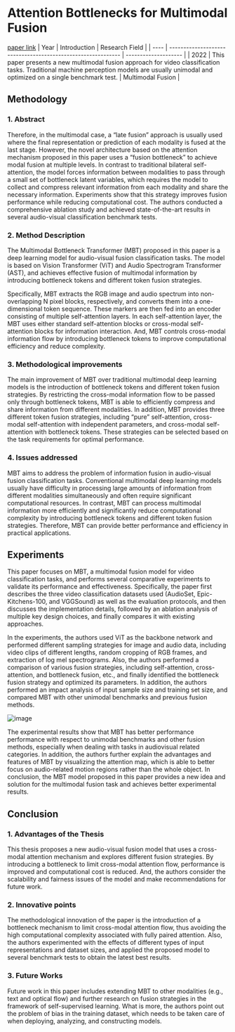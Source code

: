 # Attention Bottlenecks for Multimodal Fusion
[paper link](https://arxiv.org/pdf/2107.00135) 
| Year | Introduction                                                         | Research Field                 |
| ---- | ------------------------------------------------------------ | -------------------- |
| 2022 | This paper presents a new multimodal fusion approach for video classification tasks. Traditional machine perception models are usually unimodal and optimized on a single benchmark test.          | Multimodal Fusion         |

## Methodology

### 1. Abstract
Therefore, in the multimodal case, a “late fusion” approach is usually used where the final representation or prediction of each modality is fused at the last stage. However, the novel architecture based on the attention mechanism proposed in this paper uses a “fusion bottleneck” to achieve modal fusion at multiple levels. In contrast to traditional bilateral self-attention, the model forces information between modalities to pass through a small set of bottleneck latent variables, which requires the model to collect and compress relevant information from each modality and share the necessary information. Experiments show that this strategy improves fusion performance while reducing computational cost. The authors conducted a comprehensive ablation study and achieved state-of-the-art results in several audio-visual classification benchmark tests.

### 2. Method Description 
The Multimodal Bottleneck Transformer (MBT) proposed in this paper is a deep learning model for audio-visual fusion classification tasks. The model is based on Vision Transformer (ViT) and Audio Spectrogram Transformer (AST), and achieves effective fusion of multimodal information by introducing bottleneck tokens and different token fusion strategies.

Specifically, MBT extracts the RGB image and audio spectrum into non-overlapping N pixel blocks, respectively, and converts them into a one-dimensional token sequence. These markers are then fed into an encoder consisting of multiple self-attention layers. In each self-attention layer, the MBT uses either standard self-attention blocks or cross-modal self-attention blocks for information interaction. And, MBT controls cross-modal information flow by introducing bottleneck tokens to improve computational efficiency and reduce complexity.

### 3. Methodological improvements
The main improvement of MBT over traditional multimodal deep learning models is the introduction of bottleneck tokens and different token fusion strategies. By restricting the cross-modal information flow to be passed only through bottleneck tokens, MBT is able to efficiently compress and share information from different modalities. In addition, MBT provides three different token fusion strategies, including “pure” self-attention, cross-modal self-attention with independent parameters, and cross-modal self-attention with bottleneck tokens. These strategies can be selected based on the task requirements for optimal performance.

### 4. Issues addressed 
MBT aims to address the problem of information fusion in audio-visual fusion classification tasks. Conventional multimodal deep learning models usually have difficulty in processing large amounts of information from different modalities simultaneously and often require significant computational resources. In contrast, MBT can process multimodal information more efficiently and significantly reduce computational complexity by introducing bottleneck tokens and different token fusion strategies. Therefore, MBT can provide better performance and efficiency in practical applications.

## Experiments
This paper focuses on MBT, a multimodal fusion model for video classification tasks, and performs several comparative experiments to validate its performance and effectiveness. Specifically, the paper first describes the three video classification datasets used (AudioSet, Epic-Kitchens-100, and VGGSound) as well as the evaluation protocols, and then discusses the implementation details, followed by an ablation analysis of multiple key design choices, and finally compares it with existing approaches.

In the experiments, the authors used ViT as the backbone network and performed different sampling strategies for image and audio data, including video clips of different lengths, random cropping of RGB frames, and extraction of log mel spectrograms. Also, the authors performed a comparison of various fusion strategies, including self-attention, cross-attention, and bottleneck fusion, etc., and finally identified the bottleneck fusion strategy and optimized its parameters. In addition, the authors performed an impact analysis of input sample size and training set size, and compared MBT with other unimodal benchmarks and previous fusion methods.

![image](https://github.com/user-attachments/assets/dd759b3c-be3a-4b16-9e21-be9eaf8c3b5b)

The experimental results show that MBT has better performance performance with respect to unimodal benchmarks and other fusion methods, especially when dealing with tasks in audiovisual related categories. In addition, the authors further explain the advantages and features of MBT by visualizing the attention map, which is able to better focus on audio-related motion regions rather than the whole object. In conclusion, the MBT model proposed in this paper provides a new idea and solution for the multimodal fusion task and achieves better experimental results.  

## Conclusion

### 1. Advantages of the Thesis
This thesis proposes a new audio-visual fusion model that uses a cross-modal attention mechanism and explores different fusion strategies. By introducing a bottleneck to limit cross-modal attention flow, performance is improved and computational cost is reduced. And, the authors consider the scalability and fairness issues of the model and make recommendations for future work.

### 2. Innovative points
The methodological innovation of the paper is the introduction of a bottleneck mechanism to limit cross-modal attention flow, thus avoiding the high computational complexity associated with fully paired attention. Also, the authors experimented with the effects of different types of input representations and dataset sizes, and applied the proposed model to several benchmark tests to obtain the latest best results. 

### 3. Future Works
Future work in this paper includes extending MBT to other modalities (e.g., text and optical flow) and further research on fusion strategies in the framework of self-supervised learning. What is more, the authors point out the problem of bias in the training dataset, which needs to be taken care of when deploying, analyzing, and constructing models.  
